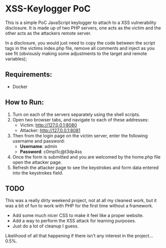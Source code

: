 # XSS-Keylogger PoC
This is a simple PoC JavaScript keylogger to attach to a XSS vulnerability disclosure. It is made up of two PHP servers, one acts as the victim and the other acts as the attackers remote server.

In a disclosure, you would just need to copy the code between the script tags in the victims index.php file, remove all comments and inject as you see fit (obviously making some adjustments to the target and remote variables);
## Requirements:
- Docker
## How to Run:
1. Turn on each of the servers separately using the shell scripts.
2. Open two browser tabs, and navigate to each of these addresses:
    - Victim: http://127.0.0.1:8080
    - Attacker: http://127.0.0.1:8081
3. Then from the login page on the victim server, enter the following username and password:
    - **Username**: admin
    - **Password**: c0mpl1c@t3dp4ss
4. Once the form is submitted and you are welcomed by the home.php file open the attacker page.
5. Refresh the attacker page to see the keystrokes and form data entered into the keystrokes field.

## TODO

This was a really dirty weekend project, not at all my cleanest work, but it was a bit of fun to work with PHP for the first time without a framework.
- Add some much nicer CSS to make it feel like a proper website.
- Add a way to perform the XSS attack for learning purposes.
- Just do a lot of cleanup I guess.

Likelihood of all that happening if there isn't any interest in the project... 0.5%.